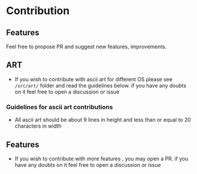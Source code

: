 # Contribution

## Features

Feel free to propose PR and suggest new features, improvements. 

## ART
- If you wish to contribute with ascii art for different OS please see `/src/art/` folder and read the guidelines below. if you have any doubts on it feel free to open a discussion or issue
### Guidelines for ascii art contributions
- All ascii art should be about 9 lines in height and less than or equal to 20 characters in width

## Features
- If you wish to contribute with more features , you may open a PR. if you have any doubts on it feel free to open a discussion or issue
